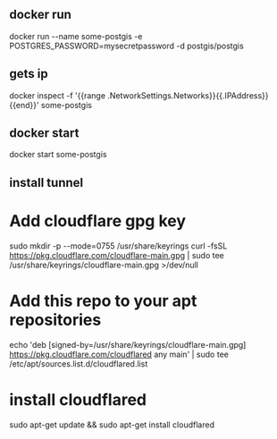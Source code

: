 
## docker run 
docker run --name some-postgis -e POSTGRES_PASSWORD=mysecretpassword -d postgis/postgis



## gets ip
docker inspect -f '{{range .NetworkSettings.Networks}}{{.IPAddress}}{{end}}' some-postgis

## docker start
docker start some-postgis

## install tunnel
# Add cloudflare gpg key
sudo mkdir -p --mode=0755 /usr/share/keyrings
curl -fsSL https://pkg.cloudflare.com/cloudflare-main.gpg | sudo tee /usr/share/keyrings/cloudflare-main.gpg >/dev/null

# Add this repo to your apt repositories
echo 'deb [signed-by=/usr/share/keyrings/cloudflare-main.gpg] https://pkg.cloudflare.com/cloudflared any main' | sudo tee /etc/apt/sources.list.d/cloudflared.list

# install cloudflared
sudo apt-get update && sudo apt-get install cloudflared